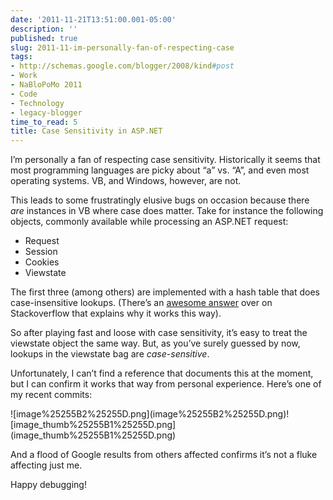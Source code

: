 ```yaml
---
date: '2011-11-21T13:51:00.001-05:00'
description: ''
published: true
slug: 2011-11-im-personally-fan-of-respecting-case
tags:
- http://schemas.google.com/blogger/2008/kind#post
- Work
- NaBloPoMo 2011
- Code
- Technology
- legacy-blogger
time_to_read: 5
title: Case Sensitivity in ASP.NET
---
```


<p>I’m personally a fan of respecting case sensitivity. Historically it seems that most programming languages are picky about “a” vs. “A”, and even most operating systems. VB, and Windows, however, are not.</p>
<p>This leads to some frustratingly elusive bugs on occasion because there <em>are </em>instances in VB where case does matter. Take for instance the following objects, commonly available while processing an ASP.NET request:</p>  <ul>   <li>Request</li>    <li>Session</li>    <li>Cookies</li>    <li>Viewstate</li> </ul>
<p>The first three (among others) are implemented with a hash table that does case-insensitive lookups. (There’s an <a href="http://stackoverflow.com/q/1731283/29/#1731535">awesome answer</a> over on Stackoverflow that explains why it works this way).</p>
<p>So after playing fast and loose with case sensitivity, it’s easy to treat the viewstate object the same way. But, as you’ve surely guessed by now, lookups in the viewstate bag are <em>case-sensitive</em>. </p>
<p>Unfortunately, I can’t find a reference that documents this at the moment, but I can confirm it works that way from personal experience. Here’s one of my recent commits:</p>
<p>![image%25255B2%25255D.png](image%25255B2%25255D.png)</a>![image_thumb%25255B1%25255D.png](image_thumb%25255B1%25255D.png) </p>
<p>And a flood of Google results from others affected confirms it’s not a fluke affecting just me.</p>
<p></p>
<p></p>
<p>Happy debugging! </p>